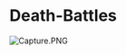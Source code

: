 # Death-Battles
<img src="/JPerez5/Death-Battles/blob/master/Capture.PNG?raw=true" alt="Capture.PNG">
